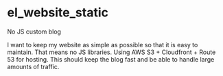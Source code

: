 # el_website_static
No JS custom blog

I want to keep my website as simple as possible so that it is easy to maintain. That means no JS libraries. Using AWS S3 + Cloudfront + Route 53 for hosting. This should keep the blog fast and be able to handle large amounts of traffic.
